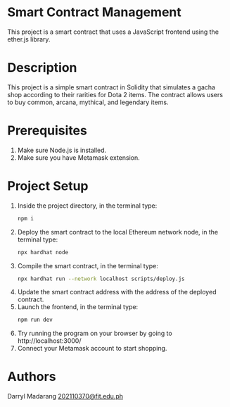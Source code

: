 # Smart Contract Management

This project is a smart contract that uses a JavaScript frontend using the ether.js library.

# Description
This project is a simple smart contract in Solidity that simulates a gacha shop according to their rarities for Dota 2 items. The contract allows users to buy common, arcana, mythical, and legendary items.

# Prerequisites

1. Make sure Node.js is installed.
2. Make sure you have Metamask extension.

# Project Setup

1. Inside the project directory, in the terminal type:
   ```bash
   npm i
   ```
2. Deploy the smart contract to the local Ethereum network node, in the terminal type:
   ```bash
   npx hardhat node
   ```
3. Compile the smart contract, in the terminal type:
   ```bash
   npx hardhat run --network localhost scripts/deploy.js
   ```
4. Update the smart contract address with the address of the deployed contract.
5. Launch the frontend, in the terminal type:
   ```bash
   npm run dev
   ```
6. Try running the program on your browser by going to http://localhost:3000/
7. Connect your Metamask account to start shopping.

# Authors

Darryl Madarang 202110370@fit.edu.ph
